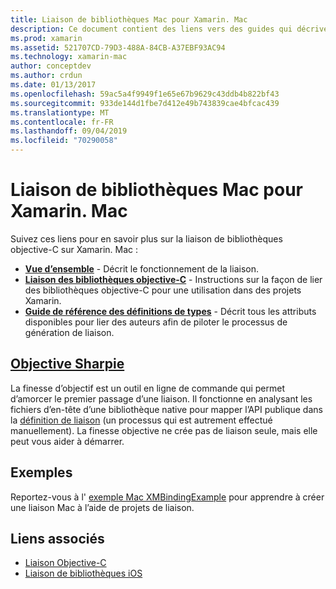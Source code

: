 ```yaml
---
title: Liaison de bibliothèques Mac pour Xamarin. Mac
description: Ce document contient des liens vers des guides qui décrivent comment utiliser des liaisons objective-C dans une application Xamarin. Mac, notamment des exemples de code et des exemples de code.
ms.prod: xamarin
ms.assetid: 521707CD-79D3-488A-84CB-A37EBF93AC94
ms.technology: xamarin-mac
author: conceptdev
ms.author: crdun
ms.date: 01/13/2017
ms.openlocfilehash: 59ac5a4f9949f1e65e67b9629c43ddb4b822bf43
ms.sourcegitcommit: 933de144d1fbe7d412e49b743839cae4bfcac439
ms.translationtype: MT
ms.contentlocale: fr-FR
ms.lasthandoff: 09/04/2019
ms.locfileid: "70290058"
---
```

# <a name="binding-mac-libraries-for-xamarinmac"></a>Liaison de bibliothèques Mac pour Xamarin. Mac

Suivez ces liens pour en savoir plus sur la liaison de bibliothèques objective-C sur Xamarin. Mac :

- [**Vue d’ensemble**](~/cross-platform/macios/binding/overview.md) -
  Décrit le fonctionnement de la liaison.
- [**Liaison des bibliothèques objective-C**](~/cross-platform/macios/binding/objective-c-libraries.md) -
  Instructions sur la façon de lier des bibliothèques objective-C pour une utilisation dans des projets Xamarin.
- [**Guide de référence des définitions de types**](~/cross-platform/macios/binding/binding-types-reference.md) -
  Décrit tous les attributs disponibles pour lier des auteurs afin de piloter le processus de génération de liaison.

## <a name="objective-sharpiecross-platformmaciosbindingobjective-sharpieindexmd"></a>[Objective Sharpie](~/cross-platform/macios/binding/objective-sharpie/index.md)

La finesse d’objectif est un outil en ligne de commande qui permet d’amorcer le premier passage d’une liaison.
Il fonctionne en analysant les fichiers d’en-tête d’une bibliothèque native pour mapper l’API publique dans la [définition de liaison](~/cross-platform/macios/binding/binding-types-reference.md) (un processus qui est autrement effectué manuellement). La finesse objective ne crée pas de liaison seule, mais elle peut vous aider à démarrer.

## <a name="examples"></a>Exemples

Reportez-vous à l' [exemple Mac XMBindingExample](https://github.com/xamarin/mac-samples/tree/master/XMBindingExample) pour apprendre à créer une liaison Mac à l’aide de projets de liaison.

## <a name="related-links"></a>Liens associés

- [Liaison Objective-C](~/cross-platform/macios/binding/index.md)
- [Liaison de bibliothèques iOS](~/ios/platform/binding-objective-c/index.md)
